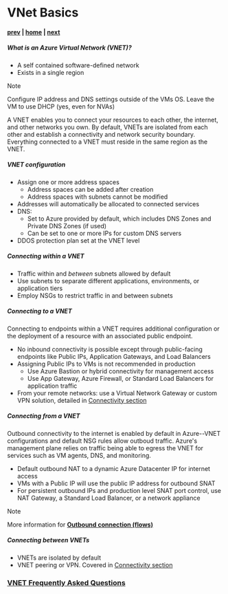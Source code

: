 # VNet Basics

#### [prev](./concepts.md) | [home](./readme.md)  | [next](./topology-overview.md)

##### What is an Azure Virtual Network (VNET)?
- A self contained software-defined network
- Exists in a single region
> [!NOTE]
> Configure IP address and DNS settings outside of the VMs OS. Leave the VM to use DHCP (yes, even for NVAs)

A VNET enables you to connect your resources to each other, the internet, and other networks you own. By default, VNETs are isolated from each other and establish a connectivity and network security boundary. Everything connected to a VNET must reside in the same region as the VNET. 

##### VNET configuration
- Assign one or more address spaces
    - Address spaces can be added after creation
    - Address spaces with subnets cannot be modified 
- Addresses will automatically be allocated to connected services
- DNS:
    - Set to Azure provided by default, which includes DNS Zones and Private DNS Zones (if used)
    - Can be set to one or more IPs for custom DNS servers
- DDOS protection plan set at the VNET level

##### Connecting within a VNET
- Traffic within and *between* subnets allowed by default
- Use subnets to separate different applications, environments, or application tiers
- Employ NSGs to restrict traffic in and between subnets

##### Connecting to a VNET
Connecting to endpoints within a VNET requires additional configuration or the deployment of a resource with an associated public endpoint. 
- No inbound connectivity is possible except through public-facing endpoints like Public IPs, Application Gateways, and Load Balancers
- Assigning Public IPs to VMs is not recommended in production
   - Use Azure Bastion or hybrid connectivity for management access
   - Use App Gateway, Azure Firewall, or Standard Load Balancers for application traffic
- From your remote networks: use a Virtual Network Gateway or custom VPN solution, detailed in [Connectivity section](./connectivity.md)

##### Connecting from a VNET

Outbound connectivity to the internet is enabled by default in Azure--VNET configurations and default NSG rules allow outboud traffic. Azure's management plane relies on traffic being able to egress the VNET for services such as VM agents, DNS, and monitoring. 

- Default outbound NAT to a dynamic Azure Datacenter IP for internet access
- VMs with a Public IP will use the public IP address for outbound SNAT
- For persistent outbound IPs and production level SNAT port control, use NAT Gateway, a Standard Load Balancer, or a network appliance

> [!NOTE]
> More information for [**Outbound connection (flows)**](https://docs.microsoft.com/en-us/azure/virtual-network/ip-services/default-outbound-access)

##### Connecting between VNETs



- VNETs are isolated by default
- VNET peering or VPN. Covered in [Connectivity section](./connectivity.md)

### [VNET Frequently Asked Questions](https://docs.microsoft.com/en-us/azure/virtual-network/virtual-networks-faq)
